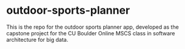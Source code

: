 # outdoor-sports-planner
This is the repo for the outdoor sports planner app, developed as the capstone project for the CU Boulder Online MSCS class in software architecture for big data.
